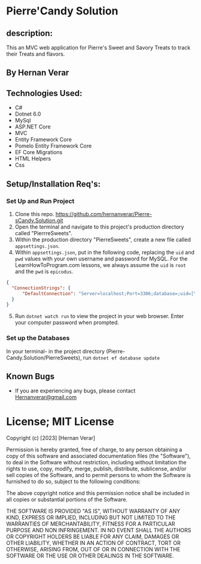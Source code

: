 # Pierre'Candy Solution

## description:

This an MVC web application for Pierre's Sweet and Savory Treats to track their Treats and flavors.

## By Hernan Verar

## Technologies Used:
* C#
* Dotnet 6.0
* MySql
* ASP.NET Core
* MVC
* Entity Framework Core
* Pomelo Entity Framework Core
* EF Core Migrations
* HTML Helpers
* Css


## Setup/Installation Req's:

### Set Up and Run Project
1. Clone this repo. https://github.com/hernanverar/Pierre-sCandy.Solution.git
2. Open the terminal and navigate to this project's production directory called "PierrreSweets".
3. Within the production directory "PierreSweets", create a new file called `appsettings.json`.
4. Within `appsettings.json`, put in the following code, replacing the `uid` and `pwd` values with your own username and password for MySQL. For the LearnHowToProgram.com lessons, we always assume the `uid` is `root` and the `pwd` is `epicodus`.

```json
{
  "ConnectionStrings": {
      "DefaultConnection": "Server=localhost;Port=3306;database=;uid=[YOUR SQL USERNAME];pwd=[YOUR SQL PASSWORD];"
  }
}
```
5. Run ```dotnet watch run``` to view the project in your web browser. Enter your computer password when prompted.


### Set up the Databases

In your terminal- in the project directory (Pierre-Candy.Solution/PierreSweets), run ```dotnet ef database update```

## Known Bugs

* If you are experiencing any bugs, please contact Hernanverar@gmail.com
# License; MIT License

Copyright (c) [2023] [Hernan Verar]

Permission is hereby granted, free of charge, to any person obtaining a copy of this software and associated documentation files (the "Software"), to deal in the Software without restriction, including without limitation the rights to use, copy, modify, merge, publish, distribute, sublicense, and/or sell copies of the Software, and to permit persons to whom the Software is furnished to do so, subject to the following conditions:

The above copyright notice and this permission notice shall be included in all copies or substantial portions of the Software.

THE SOFTWARE IS PROVIDED "AS IS", WITHOUT WARRANTY OF ANY KIND, EXPRESS OR IMPLIED, INCLUDING BUT NOT LIMITED TO THE WARRANTIES OF MERCHANTABILITY, FITNESS FOR A PARTICULAR PURPOSE AND NON INFRINGEMENT. IN NO EVENT SHALL THE AUTHORS OR COPYRIGHT HOLDERS BE LIABLE FOR ANY CLAIM, DAMAGES OR OTHER LIABILITY, WHETHER IN AN ACTION OF CONTRACT, TORT OR OTHERWISE, ARISING FROM, OUT OF OR IN CONNECTION WITH THE SOFTWARE OR THE USE OR OTHER DEALINGS IN THE SOFTWARE.
